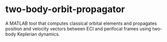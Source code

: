 # two-body-orbit-propagator
A MATLAB tool that computes classical orbital elements and propagates position and velocity vectors between ECI and perifocal frames using two-body Keplerian dynamics.
